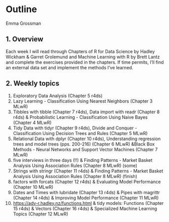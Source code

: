 Outline
================
Emma Grossman

## 1\. Overview

Each week I will read through Chapters of R for Data Science by Hadley
Wickham & Garret Grolemund and Machine Learning with R by Brett Lantz
and complete the exercises provided in the chapters. If time permits,
I’ll find an external data set and implement the methods I’ve learned.

## 2\. Weekly topics

1.  Exploratory Data Analysis (Chapter 5 r4ds)
2.  Lazy Learning - Classification Using Nearest Neighbors (Chapter 3
    MLwR)
3.  Tibbles with tibble (Chapter 7 r4ds), Data import with readr
    (Chapter 8 r4ds) & Probabilistic Learning - Classification Using
    Naive Bayes (Chapter 4 MLwR)
4.  Tidy Data with tidyr (Chapter 9 r4ds), Divide and Conquer -
    Classification Using Decision Trees and Rules (Chapter 5 MLwR)
5.  Relational Data with dplyr (Chapter 10 r4ds), Understanding
    regression trees and model trees (pps. 200-216) (Chapter 6 MLwR)
    \&Black Box Methods - Neural Networks and Support Vector Machines
    (Chapter 7 MLwR)
6.  five interviews in three days (\!\!) & Finding Patterns - Market
    Basket Analysis Using Association Rules (Chapter 8 MLwR) (some)
7.  Strings with stringr (Chapter 11 r4ds) & Finding Patterns - Market
    Basket Analysis Using Association Rules (Chapter 8 MLwR) (finish)
8.  factors with forcats (Chapter 12 r4ds) & Evaluating Model
    Performance (Chapter 10 MLwR)
9.  Dates and Times with lubridate (Chapter 13 r4ds) & Pipes with
    magrittr (Chapter 14 r4ds) & Improving Model Performance (Chapter 11
    MLwR)
10. <https://adv-r.hadley.nz/functions.html> & tidy models: Functions
    (Chapter 15 r4ds) & Vectors (Chapter 16 r4ds) & Specialized Machine
    Learning Topics (Chapter 12 MLwR)
